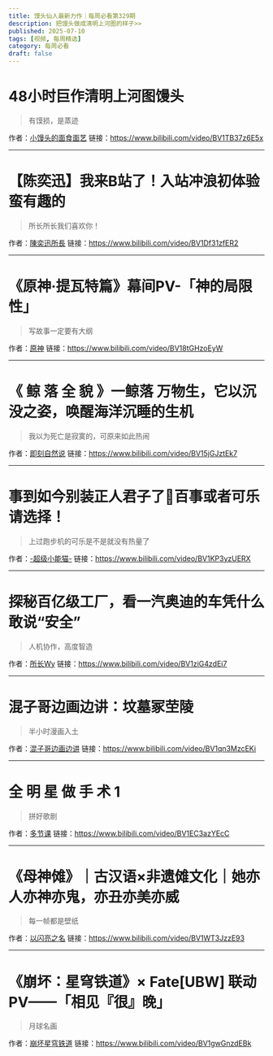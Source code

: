 ```yaml
---
title: 馒头仙人最新力作｜每周必看第329期
description: 把馒头做成清明上河图的样子>>
published: 2025-07-10
tags: [视频, 每周精选]
category: 每周必看
draft: false
---
```


# 48小时巨作清明上河图馒头
> 有馍损，是蒸迹

作者：[小馒头的面食面艺](https://space.bilibili.com/3546662226102356)
链接：https://www.bilibili.com/video/BV1TB37z6E5x

---

# 【陈奕迅】我来B站了！入站冲浪初体验蛮有趣的
> 所长所长我们喜欢你！

作者：[陳奕迅所長](https://space.bilibili.com/3546929849961165)
链接：https://www.bilibili.com/video/BV1Df31zfER2

---

# 《原神·提瓦特篇》幕间PV-「神的局限性」
> 写故事一定要有大纲

作者：[原神](https://space.bilibili.com/401742377)
链接：https://www.bilibili.com/video/BV18tGHzoEyW

---

# 《 鲸 落 全 貌 》一鲸落 万物生，它以沉没之姿，唤醒海洋沉睡的生机
> 我以为死亡是寂寞的，可原来如此热闹

作者：[即刻自然说](https://space.bilibili.com/149574778)
链接：https://www.bilibili.com/video/BV15jGJztEk7

---

# 事到如今别装正人君子了🤬百事或者可乐请选择！
> 上过跑步机的可乐是不是就没有热量了

作者：[-超级小能猫-](https://space.bilibili.com/1379165407)
链接：https://www.bilibili.com/video/BV1KP3yzUERX

---

# 探秘百亿级工厂，看一汽奥迪的车凭什么敢说“安全”
> 人机协作，高度智造

作者：[所长Wy](https://space.bilibili.com/497525820)
链接：https://www.bilibili.com/video/BV1ziG4zdEi7

---

# 混子哥边画边讲：坟墓冢茔陵
> 半小时漫画入土

作者：[混子哥边画边讲](https://space.bilibili.com/3546918961547843)
链接：https://www.bilibili.com/video/BV1qn3MzcEKi

---

# 全 明 星 做 手 术  1
> 拼好歌剧

作者：[多节课](https://space.bilibili.com/46733369)
链接：https://www.bilibili.com/video/BV1EC3azYEcC

---

# 《母神傩》｜古汉语×非遗傩文化｜她亦人亦神亦鬼，亦丑亦美亦威
> 每一帧都是壁纸

作者：[以闪亮之名](https://space.bilibili.com/676200579)
链接：https://www.bilibili.com/video/BV1WT3JzzE93

---

# 《崩坏：星穹铁道》× Fate[UBW] 联动PV——「相见『很』晚」
> 月球名画

作者：[崩坏星穹铁道](https://space.bilibili.com/1340190821)
链接：https://www.bilibili.com/video/BV1gwGnzdEBk

